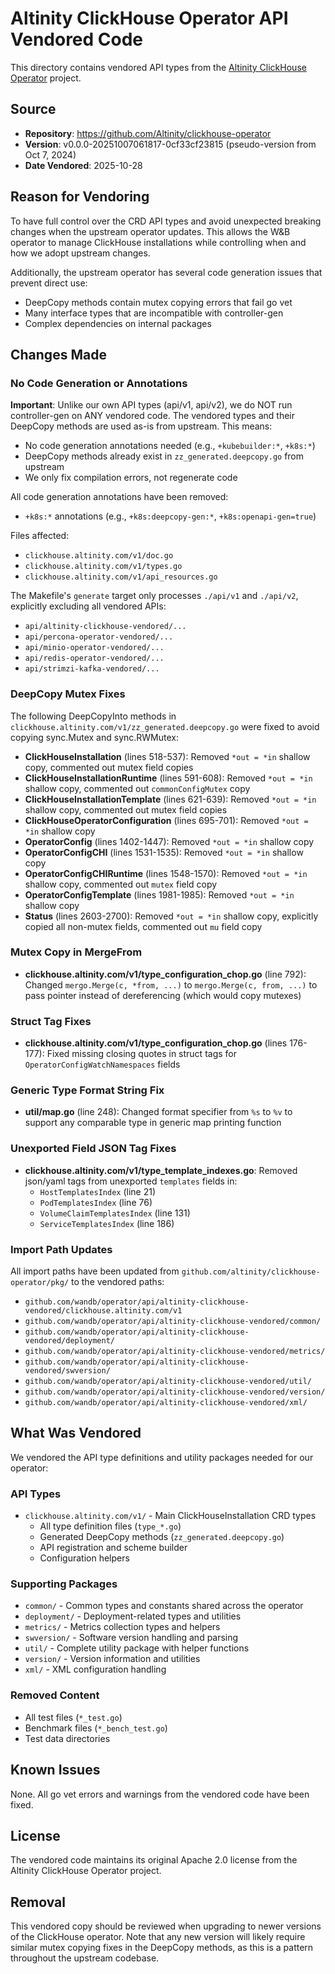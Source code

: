 # Altinity ClickHouse Operator API Vendored Code

This directory contains vendored API types from the [Altinity ClickHouse Operator](https://github.com/Altinity/clickhouse-operator) project.

## Source

- **Repository**: https://github.com/Altinity/clickhouse-operator
- **Version**: v0.0.0-20251007061817-0cf33cf23815 (pseudo-version from Oct 7, 2024)
- **Date Vendored**: 2025-10-28

## Reason for Vendoring

To have full control over the CRD API types and avoid unexpected breaking changes when the upstream operator updates. This allows the W&B operator to manage ClickHouse installations while controlling when and how we adopt upstream changes.

Additionally, the upstream operator has several code generation issues that prevent direct use:
- DeepCopy methods contain mutex copying errors that fail go vet
- Many interface types that are incompatible with controller-gen
- Complex dependencies on internal packages

## Changes Made

### No Code Generation or Annotations

**Important**: Unlike our own API types (api/v1, api/v2), we do NOT run controller-gen on ANY vendored code. The vendored types and their DeepCopy methods are used as-is from upstream. This means:

- No code generation annotations needed (e.g., `+kubebuilder:*`, `+k8s:*`)
- DeepCopy methods already exist in `zz_generated.deepcopy.go` from upstream
- We only fix compilation errors, not regenerate code

All code generation annotations have been removed:
- `+k8s:*` annotations (e.g., `+k8s:deepcopy-gen:*`, `+k8s:openapi-gen=true`)

Files affected:
- `clickhouse.altinity.com/v1/doc.go`
- `clickhouse.altinity.com/v1/types.go`
- `clickhouse.altinity.com/v1/api_resources.go`

The Makefile's `generate` target only processes `./api/v1` and `./api/v2`, explicitly excluding all vendored APIs:
- `api/altinity-clickhouse-vendored/...`
- `api/percona-operator-vendored/...`
- `api/minio-operator-vendored/...`
- `api/redis-operator-vendored/...`
- `api/strimzi-kafka-vendored/...`

### DeepCopy Mutex Fixes

The following DeepCopyInto methods in `clickhouse.altinity.com/v1/zz_generated.deepcopy.go` were fixed to avoid copying sync.Mutex and sync.RWMutex:

- **ClickHouseInstallation** (lines 518-537): Removed `*out = *in` shallow copy, commented out mutex field copies
- **ClickHouseInstallationRuntime** (lines 591-608): Removed `*out = *in` shallow copy, commented out `commonConfigMutex` copy
- **ClickHouseInstallationTemplate** (lines 621-639): Removed `*out = *in` shallow copy, commented out mutex field copies
- **ClickHouseOperatorConfiguration** (lines 695-701): Removed `*out = *in` shallow copy
- **OperatorConfig** (lines 1402-1447): Removed `*out = *in` shallow copy
- **OperatorConfigCHI** (lines 1531-1535): Removed `*out = *in` shallow copy
- **OperatorConfigCHIRuntime** (lines 1548-1570): Removed `*out = *in` shallow copy, commented out `mutex` field copy
- **OperatorConfigTemplate** (lines 1981-1985): Removed `*out = *in` shallow copy
- **Status** (lines 2603-2700): Removed `*out = *in` shallow copy, explicitly copied all non-mutex fields, commented out `mu` field copy

### Mutex Copy in MergeFrom

- **clickhouse.altinity.com/v1/type_configuration_chop.go** (line 792): Changed `mergo.Merge(c, *from, ...)` to `mergo.Merge(c, from, ...)` to pass pointer instead of dereferencing (which would copy mutexes)

### Struct Tag Fixes

- **clickhouse.altinity.com/v1/type_configuration_chop.go** (lines 176-177): Fixed missing closing quotes in struct tags for `OperatorConfigWatchNamespaces` fields

### Generic Type Format String Fix

- **util/map.go** (line 248): Changed format specifier from `%s` to `%v` to support any comparable type in generic map printing function

### Unexported Field JSON Tag Fixes

- **clickhouse.altinity.com/v1/type_template_indexes.go**: Removed json/yaml tags from unexported `templates` fields in:
  - `HostTemplatesIndex` (line 21)
  - `PodTemplatesIndex` (line 76)
  - `VolumeClaimTemplatesIndex` (line 131)
  - `ServiceTemplatesIndex` (line 186)

### Import Path Updates

All import paths have been updated from `github.com/altinity/clickhouse-operator/pkg/` to the vendored paths:
- `github.com/wandb/operator/api/altinity-clickhouse-vendored/clickhouse.altinity.com/v1`
- `github.com/wandb/operator/api/altinity-clickhouse-vendored/common/`
- `github.com/wandb/operator/api/altinity-clickhouse-vendored/deployment/`
- `github.com/wandb/operator/api/altinity-clickhouse-vendored/metrics/`
- `github.com/wandb/operator/api/altinity-clickhouse-vendored/swversion/`
- `github.com/wandb/operator/api/altinity-clickhouse-vendored/util/`
- `github.com/wandb/operator/api/altinity-clickhouse-vendored/version/`
- `github.com/wandb/operator/api/altinity-clickhouse-vendored/xml/`

## What Was Vendored

We vendored the API type definitions and utility packages needed for our operator:

### API Types
- `clickhouse.altinity.com/v1/` - Main ClickHouseInstallation CRD types
  - All type definition files (`type_*.go`)
  - Generated DeepCopy methods (`zz_generated.deepcopy.go`)
  - API registration and scheme builder
  - Configuration helpers

### Supporting Packages
- `common/` - Common types and constants shared across the operator
- `deployment/` - Deployment-related types and utilities
- `metrics/` - Metrics collection types and helpers
- `swversion/` - Software version handling and parsing
- `util/` - Complete utility package with helper functions
- `version/` - Version information and utilities
- `xml/` - XML configuration handling

### Removed Content
- All test files (`*_test.go`)
- Benchmark files (`*_bench_test.go`)
- Test data directories

## Known Issues

None. All go vet errors and warnings from the vendored code have been fixed.

## License

The vendored code maintains its original Apache 2.0 license from the Altinity ClickHouse Operator project.

## Removal

This vendored copy should be reviewed when upgrading to newer versions of the ClickHouse operator. Note that any new version will likely require similar mutex copying fixes in the DeepCopy methods, as this is a pattern throughout the upstream codebase.
